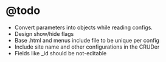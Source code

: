 # @todo

- Convert parameters into objects while reading configs.
- Design show/hide flags
- Base .html and menus include file to be unique per config
- Include site name and other configurations in the CRUDer
- Fields like _id should be not-editable

